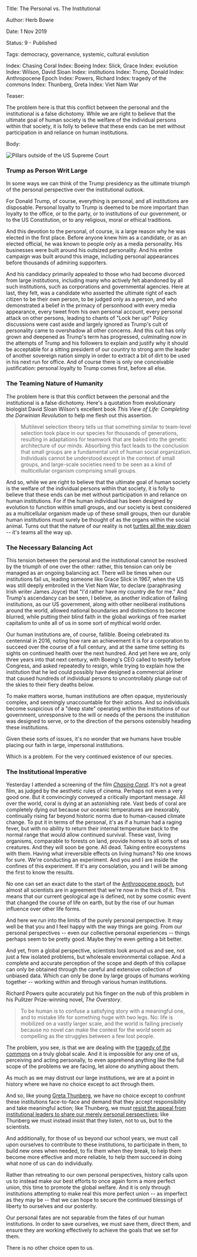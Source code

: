 Title:  The Personal vs. The Institutional

Author: Herb Bowie

Date:  1 Nov 2019

Status: 9 - Published

Tags: democracy, governance, systemic, cultural evolution

Index: Chasing Coral
Index: Boeing
Index: Slick, Grace
Index: evolution
Index: Wilson, David Sloan
Index: institutions
Index: Trump, Donald
Index: Anthropocene Epoch
Index: Powers, Richard
Index: tragedy of the commons
Index: Thunberg, Greta
Index: Viet Nam War

Teaser:

The problem here is that this conflict between the personal and the institutional is a false dichotomy. While we are right to believe that the ultimate goal of human society is the welfare of the individual persons within that society, it is folly to believe that these ends can be met without participation in and reliance on human institutions.

Body:

<p><img src="../../images/supreme-court-pillars.jpg" alt="Pillars outside of the US Supreme Court" title="Pillars outside of the US Supreme Court" /></p>

### Trump as Person Writ Large

In some ways we can think of the Trump presidency as the ultimate triumph of the personal perspective over the institutional outlook. 

For Donald Trump, of course, everything is personal, and all institutions are disposable. Personal loyalty to Trump is deemed to be more important than loyalty to the office, or to the party, or to institutions of our government, or to the US Constitution, or to any religious, moral or ethical traditions.  

And this devotion to the personal, of course, is a large reason why he was elected in the first place. Before anyone knew him as a candidate, or as an elected official, he was known to people only as a media personality. His businesses were built around his outsized personality. And his entire campaign was built around this image, including personal appearances before thousands of admiring supporters.  

And his candidacy primarily appealed to those who had become divorced from large institutions, including many who actively felt abandoned by all such institutions, such as corporations and governmental agencies. Here at last, they felt, was a candidate who asserted the ultimate right of each citizen to be their own person, to be judged only as a person, and who demonstrated a belief in the primacy of personhood with every media appearance, every tweet from his own personal account, every personal attack on other persons, leading to chants of "Lock her up!" Policy discussions were cast aside and largely ignored as Trump's cult of personality came to overshadow all other concerns. And this cult has only grown and deepened as Trump's term has progressed, culminating now in the attempts of Trump and his followers to explain and justify why it should be acceptable for a sitting president of our country to strong arm the leader of another sovereign nation simply in order to extract a bit of dirt to be used in his next run for office. And of course there is only one conceivable justification: personal loyalty to Trump comes first, before all else. 

### The Teaming Nature of Humanity

The problem here is that this conflict between the personal and the institutional is a false dichotomy. Here's a quotation from evolutionary biologist David Sloan Wilson's excellent book *This View of Life: Completing the Darwinian Revolution* to help me flesh out this assertion. 

> Multilevel selection theory tells us that something similar to team-level selection took place in our species for thousands of generations, resulting in adaptations for teamwork that are baked into the genetic architecture of our minds. Absorbing this fact leads to the conclusion that small groups are a fundamental unit of human social organization. Individuals cannot be understood except in the context of small groups, and large-scale societies need to be seen as a kind of multicellular organism comprising small groups. 

And so, while we are right to believe that the ultimate goal of human society is the welfare of the individual persons within that society, it is folly to believe that these ends can be met without participation in and reliance on human institutions. For if the human individual has been designed by evolution to function within small groups, and our society is best considered  as a multicellular organism made up of these small groups, then our durable human institutions must surely be thought of as the organs within the social animal. Turns out that the nature of our reality is not [turtles all the way down][turtles] -- it's teams all the way up. 

[turtles]: https://en.wikipedia.org/wiki/Turtles_all_the_way_down

### The Necessary Balancing Act

This tension between the personal and the institutional cannot be resolved by the triumph of one over the other: rather, this tension can only be managed as an ongoing balancing act. There will be times when our institutions fail us, leading someone like Grace Slick in 1967, when the US was still deeply embroiled in the Viet Nam War, to declare (paraphrasing Irish writer James Joyce) that "I'd rather have my country die for me." And Trump's ascendancy can be seen, I believe, as another indication of failing institutions, as our US government, along with other neoliberal institutions around the world, allowed national boundaries and distinctions to become blurred, while putting their blind faith in the global workings of free market capitalism to unite all of us in some sort of mythical world order.  

Our human institutions are, of course, fallible. Boeing  celebrated its centennial in 2016, noting how rare an achievement it is for a corporation to succeed over the course of a full century, and at the same time setting its sights on  continued health over the next hundred. And yet here we are, only three years into that next century, with Boeing's CEO called to testify before Congress, and asked repeatedly to resign, while trying to explain how the institution that he led could possibly have designed a commercial airliner that caused hundreds of individual persons to uncontrollably plunge out of the skies to their fiery deaths below. 

To make matters worse, human institutions are often opaque, mysteriously complex, and seemingly unaccountable for their actions. And so individuals become suspicious of a "deep state" operating within the institutions of our government, unresponsive to the will or needs of the persons the institution was designed to serve, or to the direction of the persons ostensibly heading these institutions. 

Given these sorts of issues, it's no wonder that we humans have trouble placing our faith in large, impersonal institutions. 

Which is a problem. For the very continued existence of our species. 

### The Institutional Imperative

Yesterday I attended a screening of the film *[Chasing Coral][cc]*. It's not a great film, as judged by the aesthetic rules of cinema. Perhaps not even a very good one. But it convincingly conveyed a critically important message. All over the world, coral is dying at an astonishing rate. Vast beds of coral are completely dying out because our oceanic temperatures are inexorably, continually rising far beyond historic norms due to human-caused climate change. To put it in terms of the personal, it's as if a human had a raging fever, but with no ability to return their internal temperature back to the normal range that would allow continued survival. These vast, living organisms, comparable to forests on land, provide homes to all sorts of sea creatures. And they will soon be gone. All dead. Taking entire ecosystems with them. Having what irreversible effects on living humans? No one knows for sure. We're conducting an experiment. And you and I are inside the confines of this experiment. If it's any consolation, you and I will be among the first to know the results. 

[cc]: https://www.chasingcoral.com

No one can set an exact date to the start of the [Anthropocene epoch][anthro], but almost all scientists are in agreement that we're now in the thick of it. This means that our current geological age is defined, not by some cosmic event that changed the course of life on earth, but by the rise of our human influence over other life forms. 

[anthro]: https://en.wikipedia.org/wiki/Anthropocene

And here we run into the limits of the purely personal perspective. It may well be that you and I feel happy with the way things are going. From our personal perspectives -- even our collective personal experiences -- things perhaps seem to be pretty good. Maybe they're even getting a bit better. 

And yet, from a global perspective, scientists look around us and see, not just a few isolated problems, but wholesale environmental collapse.   And a complete and accurate perception of the scope and depth of this collapse can only be obtained through the careful and extensive collection of unbiased data. Which can only be done by large groups of humans working together -- working within and through various human institutions. 

Richard Powers quite accurately put his finger on the nub of this problem in his Pulitzer Prize-winning novel, *The Overstory*. 

> To be human is to confuse a satisfying story with a meaningful one, and to mistake life for something huge with two legs. No: life is mobilized on a vastly larger scale, and the world is failing precisely because no novel can make the contest for the *world* seem as compelling as the struggles between a few lost people. 

The problem, you see, is that we are dealing with the [tragedy of the commons][toc] on a truly global scale. And it is impossible for any one of us, perceiving and acting personally, to even apprehend anything like the full scope of the problems we are facing, let alone do anything about them. 

[toc]: https://en.wikipedia.org/wiki/Tragedy_of_the_commons

As much as we may distrust our large institutions, we are at a point in history where we have no choice except to act through them. 

And so, like young [Greta Thunberg][gt], we have no choice except to confront these institutions face-to-face and demand that they accept responsibility and take meaningful action; like Thunberg, we must [resist the appeal from institutional leaders to share our merely personal perspectives][gtus]; like Thunberg we must instead insist that they listen, not to us, but to the scientists. 

[gt]: https://en.wikipedia.org/wiki/Greta_Thunberg

[gtus]: https://www.nytimes.com/2019/09/18/climate/greta-thunberg.html

And additionally, for those of us beyond our school years, we must call upon ourselves to contribute to these institutions, to participate in them, to build new ones when needed, to fix them when they break, to help them become more effective and more reliable, to help them succeed in doing what none of us can do individually. 

Rather than retreating to our own personal perspectives, history calls upon us to instead make our best efforts to once again form a more perfect union, this time to promote the global welfare. And it is only through institutions attempting to make real this more perfect union -- as imperfect as they may be -- that we can hope to secure the continued blessings of liberty to ourselves and our posterity.  

Our personal fates are not separable from the fates of our human institutions. In order to save ourselves, we must save them, direct them, and ensure they are working effectively to achieve the goals that we set for them. 

There is no other choice open to us. 




